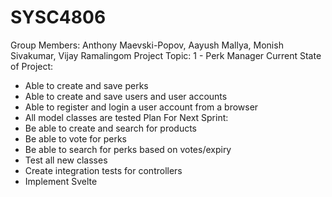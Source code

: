 # SYSC4806
Group Members: Anthony Maevski-Popov, Aayush Mallya, Monish Sivakumar, Vijay Ramalingom
Project Topic: 1 - Perk Manager
Current State of Project:
- Able to create and save perks
- Able to create and save users and user accounts 
- Able to register and login a user account from a browser
- All model classes are tested
Plan For Next Sprint:
- Be able to create and search for products
- Be able to vote for perks
- Be able to search for perks based on votes/expiry
- Test all new classes
- Create integration tests for controllers
- Implement Svelte
